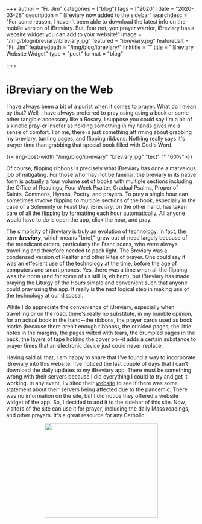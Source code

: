 +++
author = "Fr. Jim"
categories = ["blog"]
tags = ["2020"]
date = "2020-03-28"
description = "iBreviary now added to the sidebar"
searchdesc = "For some reason, I haven't been able to download the latest info on the mobile version of iBreviary. But, fear not, yon prayer warrior, iBreviary has a website widget you can add to your website!"
image = "/img/blog/ibreviary/ibreviary.jpg"
featured = "ibreviary.jpg"
featuredalt = "Fr. Jim"
featuredpath = "/img/blog/ibreviary/"
linktitle = ""
title = "iBreviary Website Widget"
type = "post"
format = "blog"

+++

# iBreviary on the Web

I have always been a bit of a purist when it comes to prayer. What do I mean by that? Well, I have always preferred to pray using using a book or some other tangible accessory like a Rosary. I suppose you could say I'm a bit of a kinetic pray-er insofar as holding something in my hands gives me a sense of comfort. For me, there is just something affirming about grabbing my breviary, turning pages, and flipping ribbons. Nothing really says it's prayer time than grabbing that special book filled with God's Word.

{{< img-post-width "/img/blog/ibreviary" "breviary.jpg" "text" "" "60%">}}

Of course, flipping ribbons is precisely what iBreviary has done a marvelous job of mitigating. For those who may not be familiar, the breviary in its native form is actually a four volume set of books with multiple sections including the Office of Readings, Four Week Psalter, Gradual Psalms, Proper of Saints, Commons, Hymns, Poetry, and prayers. To pray a single hour can sometimes involve flipping to multiple sections of the book, especially in the case of a Solemnity or Feast Day. iBreviary, on the other hand, has taken care of all the flipping by formatting each hour automatically. All anyone would have to do is open the app, click the hour, and pray.

The simplicity of iBreviary is truly an evolution of technology. In fact, the term ***breviary***, which means "brief," grew out of need largely because of the mendicant orders, particularly the Franciscans, who were always travelling and therefore needed to pack light. The Breviary was a condensed version of Psalter and other Rites of prayer. One could say it was an effecient use of the technology at the time, before the age of computers and smart phones. Yes, there was a time when all the flipping was the norm (and for some of us still is, eh hem), but iBreviary has made praying the Liturgy of the Hours simple and convenient such that anyone could pray using the app. It really is the next logical step in making use of the technology at our disposal.

While I do appreciate the convenience of iBreviary, especially when travelling or on the road, there's really no substitute, in my humble opinion, for an actual book in the hand--the ribbons, the prayer cards used as book marks (because there aren't enough ribbons), the crinkled pages, the little notes in the margins, the pages wilted with tears, the crumpled pages in the back, the layers of tape holding the cover on--it adds a certain substance to prayer times that an electronic device just could never replace.

Having said all that, I am happy to share that I've found a way to incorporate iBreviary into this website. I've noticed the last couple of days that I can't download the daily updates to my iBreviary app. There must be something wrong with their servers because I did everything I could to try and get it working. In any event, I visited their [website](http://www.ibreviary.org/en/) to see if there was some statement about their servers being affected due to the pandemic. There was no information on the site, but I did notice they offered a website widget of the app. So, I decided to add it to the sidebar of this site. Now, visitors of the site can use it for prayer, including the daily Mass readings, and other prayers. It's a great resource for any Catholic.

<!-- iBreviary Widget -->
<div><center><a href="#" onclick="window.open('http://www.ibreviary.com/m2/breviario.php?lang=en','','scrollbars=1,menubar=0,resizable=1,status=0,directories=0,location=0,width=340,height=500,top=100,left=10');"><img src="/img/blog/ibreviary/ibreviaryweb.png" width="300" height="250" border="0"/></a></center></div>